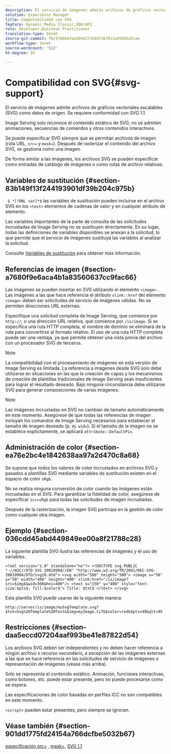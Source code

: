 ```yaml
---
description: El servicio de imágenes admite archivos de gráficos vectoriales escalables (SVG) como datos de origen. Se requiere conformidad con SVG 1.1.
solution: Experience Manager
title: Compatibilidad con SVG
feature: Dynamic Media Classic,SDK/API
role: Developer,Business Practitioner
translation-type: tm+mt
source-git-commit: f6c97606d7a4209427316d7367013ad9585a5cae
workflow-type: tm+mt
source-wordcount: '512'
ht-degree: 0%

---
```



# Compatibilidad con SVG{#svg-support}

El servicio de imágenes admite archivos de gráficos vectoriales escalables (SVG) como datos de origen. Se requiere conformidad con SVG 1.1.

Image Serving solo reconoce el contenido estático de SVG; no se admiten animaciones, secuencias de comandos y otros contenidos interactivos.

Se puede especificar SVG siempre que se permitan archivos de imagen (ruta URL, `src=` y `mask=`). Después de rasterizar el contenido del archivo SVG, se gestiona como una imagen.

De forma similar a las imágenes, los archivos SVG se pueden especificar como entradas de catálogo de imágenes o como rutas de archivo relativas.

## Variables de sustitución {#section-83b149f13f244193901df39b204c975b}

` $ *[!DNL var]*$` las variables de sustitución pueden incluirse en el archivo SVG en los  `<text>` elementos de cadenas de valor y en cualquier atributo de elemento.

Las variables importantes de la parte de consulta de las solicitudes incrustadas de Image Serving no se sustituyen directamente. En su lugar, todas las definiciones de variables disponibles se anexan a la solicitud, lo que permite que el servicio de imágenes sustituya las variables al analizar la solicitud.

Consulte [Variables de sustitución](../../../../../is-api/http-ref/image-serving-api-ref/c-http-protocol-reference/c-syntax-and-features/r-is-http-substitution-variables.md#reference-90dc01aba44940e4acdd0c6476e7aa5a) para obtener más información.

## Referencias de imagen {#section-a7680f9e6aca4b1a83560637cc9fac66}

Las imágenes se pueden insertar en SVG utilizando el elemento `<image>` . Las imágenes a las que hace referencia el atributo `xlink::href` del elemento `<image>` deben ser solicitudes de servicio de imágenes válidas. No se permiten direcciones URL externas.

Especifique una solicitud completa de Image Serving, que comience por `http://`, o una dirección URL relativa, que comience por `/is/image`. Si se especifica una ruta HTTP completa, el nombre de dominio se eliminará de la ruta para convertirse al formato relativo. El uso de una ruta HTTP completa puede ser una ventaja, ya que permite obtener una vista previa del archivo con un procesador SVG de terceros.

>[!NOTE]
>
>La compatibilidad con el procesamiento de imágenes en esta versión de Image Serving es limitada. La referencia a imágenes desde SVG solo debe utilizarse en situaciones en las que la creación de capas y los mecanismos de creación de plantillas tradicionales de Image Serving sean insuficientes para lograr el resultado deseado. Bajo ninguna circunstancia debe utilizarse SVG para generar composiciones de varias imágenes.

>[!NOTE]
>
>Las imágenes incrustadas en SVG no cambian de tamaño automáticamente en este momento. Asegúrese de que todas las referencias de imagen incluyan los comandos de Image Serving necesarios para establecer el tamaño de imagen deseado (p. ej. `wid=`). Si el tamaño de la imagen no se establece explícitamente, se aplicará `attribute::DefaultPix`.

## Administración de color {#section-ea76e2bc4e1842638aa97a2d470c8a68}

Se supone que todos los valores de color incrustados en archivos SVG y pasados a plantillas SVG mediante variables de sustitución existen en el espacio de color `sRgb`.

No se realiza ninguna conversión de color cuando las imágenes están incrustadas en el SVG. Para garantizar la fidelidad de color, asegúrese de especificar `icc=sRgb` para todas las solicitudes de imagen incrustadas.

Después de la rasterización, la imagen SVG participa en la gestión de color como cualquier otra imagen.

## Ejemplo {#section-036cdd45abd449849ee00a8f21788c28}

La siguiente plantilla SVG ilustra las referencias de imágenes y el uso de variables.

`<?xml version="1.0" standalone="no"?> <!DOCTYPE svg PUBLIC "-//W3C//DTD SVG 20010904//EN" "http://www.w3.org/TR/2001/REC-SVG-20010904/DTD/svg10.dtd"> <svg width="500" height="500"> <image x="50" y="50" width="400" height="400" xlink:href="/is/image?src=$img$&wid=300&hei=400"/> <text x="150" y="400" style="font-size:$pts$; fill:$color$"> Title: $txt$ </text> </svg>`

Esta plantilla SVG puede usarse de la siguiente manera:

`http://server/is/image/mySvgTemplate.svg?$txt=Svg%20Template%20Test&$img=myImage.tif&$color=red&$pts=40&qlt=95`

## Restricciones {#section-daa5eccd07204aaf993be41e87822d54}

Los archivos SVG deben ser independientes y no deben hacer referencia a ningún archivo o recurso secundario, a excepción de las imágenes externas a las que se hace referencia en las solicitudes de servicio de imágenes o representación de imágenes (véase más arriba).

Solo se representa el contenido estático. Animación, funciones interactivas, como botones, etc. puede estar presente, pero no puede procesarse como se espera.

Las especificaciones de color basadas en perfiles ICC no son compatibles en este momento.

`<script>` pueden estar presentes, pero siempre se ignoran.

## Véase también {#section-901dd1775fd24154a766dcfbe5032b67}

[especificación src=](../../../../../is-api/http-ref/image-serving-api-ref/c-http-protocol-reference/c-command-reference/r-src.md#reference-f6506637778c4c69bf106a7924a91ab1) ,  [mask=](../../../../../is-api/http-ref/image-serving-api-ref/c-http-protocol-reference/c-command-reference/r-mask.md#reference-922254e027404fb890b850e2723ee06e),  [SVG 1.1](http://www.w3.org/TR/SVG11/)
